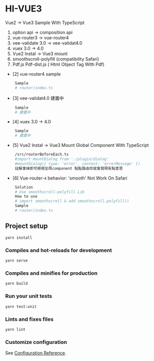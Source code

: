 # HI-VUE3

Vue2 -> Vue3 Sample With TypeScript

1. option api -> composition api
2. vue-router3 -> vue-router4
3. vee-validate 3.0 -> vee-validat4.0
4. vuex 3.0 -> 4.0
5. Vue2 Instal -> Vue3 mount
6. smoothscroll-polyfill (compatibility Safari)
7. Pdf.js Pdf-dist.js ( Html Object Tag With Pdf)


- [2] vue-router4 sample
  ```bash
   Sample
   # router/index.ts
  ```

- [3] vee-validat4.0 建置中
  ```bash
   Sample
   # 建置中
  ```

- [4] vuex 3.0 -> 4.0
  ```bash
   Sample
   # 建置中
  ```

- [5] Vue2 Instal -> Vue3 Mount Global Component With TypeScript
  ```bash
   /src/routerBeforeEach.ts
   #import mountDialog from './plugin/dialog'
   #mountDialog({ type: 'error', content: 'errorMessage' })
   註解拿掉即可檢視全局component 點點路由你就會發現有點意思
  ```

- [6]  Vue-router-`4` behavior: 'smooth' Not Work On Safari
  ```bash
   Solution 
   # Use smoothscroll-polyfill Lib
   How to use
   # import smoothscroll & add smoothscroll.polyfill()
   Sample
   # router/index.ts
  ```


## Project setup
```
yarn install
```

### Compiles and hot-reloads for development
```
yarn serve
```

### Compiles and minifies for production
```
yarn build
```

### Run your unit tests
```
yarn test:unit
```

### Lints and fixes files
```
yarn lint
```

### Customize configuration
See [Configuration Reference](https://cli.vuejs.org/config/).
